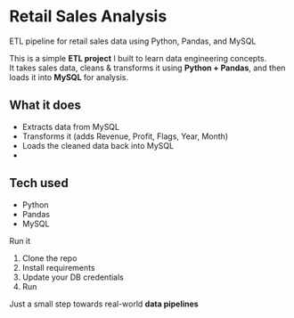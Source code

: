 # Retail Sales Analysis
ETL pipeline for retail sales data using Python, Pandas, and MySQL  

This is a simple **ETL project** I built to learn data engineering concepts.  
It takes sales data, cleans & transforms it using **Python + Pandas**, and then loads it into **MySQL** for analysis.  

## What it does
- Extracts data from MySQL  
- Transforms it (adds Revenue, Profit, Flags, Year, Month)  
- Loads the cleaned data back into MySQL
- 
## Tech used
- Python  
- Pandas  
- MySQL  

Run it
1. Clone the repo  
2. Install requirements
3. Update your DB credentials
4. Run

Just a small step towards real-world **data pipelines**
